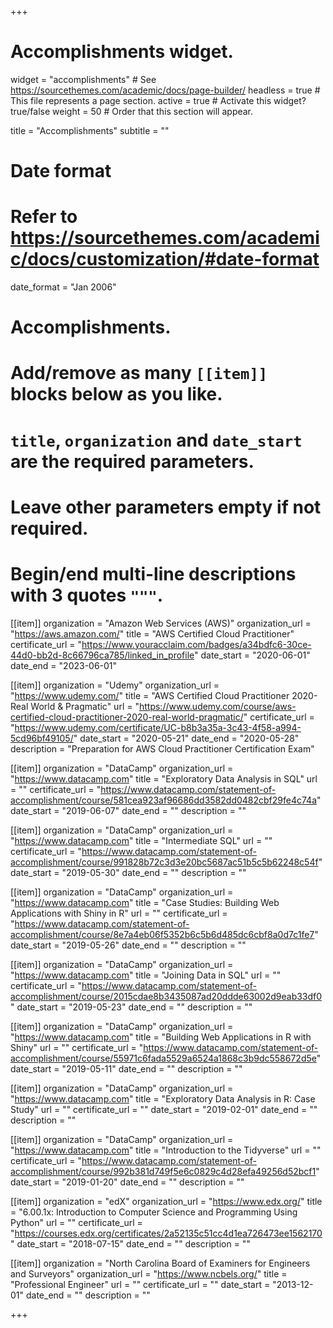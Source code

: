 +++
# Accomplishments widget.
widget = "accomplishments"  # See https://sourcethemes.com/academic/docs/page-builder/
headless = true  # This file represents a page section.
active = true  # Activate this widget? true/false
weight = 50  # Order that this section will appear.

title = "Accomplish&shy;ments"
subtitle = ""

# Date format
#   Refer to https://sourcethemes.com/academic/docs/customization/#date-format
date_format = "Jan 2006"

# Accomplishments.
#   Add/remove as many `[[item]]` blocks below as you like.
#   `title`, `organization` and `date_start` are the required parameters.
#   Leave other parameters empty if not required.
#   Begin/end multi-line descriptions with 3 quotes `"""`.

[[item]]
  organization = "Amazon Web Services (AWS)"
  organization_url = "https://aws.amazon.com/"
  title = "AWS Certified Cloud Practitioner"
  certificate_url = "https://www.youracclaim.com/badges/a34bdfc6-30ce-44d0-bb2d-8c66796ca785/linked_in_profile"
  date_start = "2020-06-01"
  date_end = "2023-06-01"

[[item]]
  organization = "Udemy"
  organization_url = "https://www.udemy.com/"
  title = "AWS Certified Cloud Practitioner 2020-Real World & Pragmatic"
  url = "https://www.udemy.com/course/aws-certified-cloud-practitioner-2020-real-world-pragmatic/"
  certificate_url = "https://www.udemy.com/certificate/UC-b8b3a35a-3c43-4f58-a994-5cd96bf49105/"
  date_start = "2020-05-21"
  date_end = "2020-05-28"
  description = "Preparation for AWS Cloud Practitioner Certification Exam"

[[item]]
  organization = "DataCamp"
  organization_url = "https://www.datacamp.com"
  title = "Exploratory Data Analysis in SQL"
  url = ""
  certificate_url = "https://www.datacamp.com/statement-of-accomplishment/course/581cea923af96686dd3582dd0482cbf29fe4c74a"
  date_start = "2019-06-07"
  date_end = ""
  description = ""

[[item]]
  organization = "DataCamp"
  organization_url = "https://www.datacamp.com"
  title = "Intermediate SQL"
  url = ""
  certificate_url = "https://www.datacamp.com/statement-of-accomplishment/course/991828b72c3d3e20bc5687ac51b5c5b62248c54f"
  date_start = "2019-05-30"
  date_end = ""
  description = ""
  
[[item]]
  organization = "DataCamp"
  organization_url = "https://www.datacamp.com"
  title = "Case Studies: Building Web Applications with Shiny in R"
  url = ""
  certificate_url = "https://www.datacamp.com/statement-of-accomplishment/course/8e7a4eb06f5352b6c5b6d485dc6cbf8a0d7c1fe7"
  date_start = "2019-05-26"
  date_end = ""
  description = ""
  
[[item]]
  organization = "DataCamp"
  organization_url = "https://www.datacamp.com"
  title = "Joining Data in SQL"
  url = ""
  certificate_url = "https://www.datacamp.com/statement-of-accomplishment/course/2015cdae8b3435087ad20ddde63002d9eab33df0"
  date_start = "2019-05-23"
  date_end = ""
  description = ""
  
[[item]]
  organization = "DataCamp"
  organization_url = "https://www.datacamp.com"
  title = "Building Web Applications in R with Shiny"
  url = ""
  certificate_url = "https://www.datacamp.com/statement-of-accomplishment/course/55971c6fada5529a6524a1868c3b9dc558672d5e"
  date_start = "2019-05-11"
  date_end = ""
  description = ""
  
[[item]]
  organization = "DataCamp"
  organization_url = "https://www.datacamp.com"
  title = "Exploratory Data Analysis in R: Case Study"
  url = ""
  certificate_url = ""
  date_start = "2019-02-01"
  date_end = ""
  description = ""
  
[[item]]
  organization = "DataCamp"
  organization_url = "https://www.datacamp.com"
  title = "Introduction to the Tidyverse"
  url = ""
  certificate_url = "https://www.datacamp.com/statement-of-accomplishment/course/992b381d749f5e6c0829c4d28efa49256d52bcf1"
  date_start = "2019-01-20"
  date_end = ""
  description = ""
  
[[item]]
  organization = "edX"
  organization_url = "https://www.edx.org/"
  title = "6.00.1x: Introduction to Computer Science and Programming Using Python"
  url = ""
  certificate_url = "https://courses.edx.org/certificates/2a52135c51cc4d1ea726473ee1562170"
  date_start = "2018-07-15"
  date_end = ""
  description = ""
  
[[item]]
  organization = "North Carolina Board of Examiners for Engineers and Surveyors"
  organization_url = "https://www.ncbels.org/"
  title = "Professional Engineer"
  url = ""
  certificate_url = ""
  date_start = "2013-12-01"
  date_end = ""
  description = ""
  
+++
